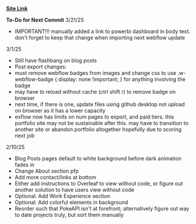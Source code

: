**[Site Link](adamhoportfolio.github.io)** 


**To-Do for Next Commit**
3/21/25
- IMPORTANT!!! manually added a link to powerbi dashboard in body text. don't forget to keep that change when importing next webflow update


3/1/25
- Still have flashbang on blog posts
- Post export changes:
-   must remove webflow badges from images and change css to use .w-webflow-badge {
    display: none !important;
} for anything involving the badge
- may have to reload without cache (ctrl shift r) to remove badge on browser
- next time, if there is one, update files using github desktop not upload on browser as it has a lower capacity
- exflow now has limits on num pages to export, and paid tiers. this portfolio site may not be sustainable after this. may have to transition to another site or abandon portfolio altogether hopefully due to scoring next job

2/10/25
- Blog Posts pages default to white background before dark animation fades in
- Change About section pfp
- Add more contact/links at bottom
- Either add instructions to Overleaf to view without code, or figure out another solution to have users view without code
- Optional: Add Work Experience section
- Optional: Add colorful elements in background
- Reorder such that PokeAPI isn't at forefront; alternatively figure out way to date projects truly, but sort them manually
